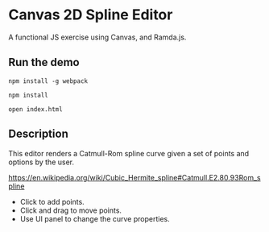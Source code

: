 # Canvas 2D Spline Editor

A functional JS exercise using Canvas, and Ramda.js.

## Run the demo

`npm install -g webpack`

`npm install`

`open index.html`

## Description

This editor renders a Catmull-Rom spline curve given a set of points and options by the user.

https://en.wikipedia.org/wiki/Cubic_Hermite_spline#Catmull.E2.80.93Rom_spline

* Click to add points.
* Click and drag to move points.
* Use UI panel to change the curve properties.




